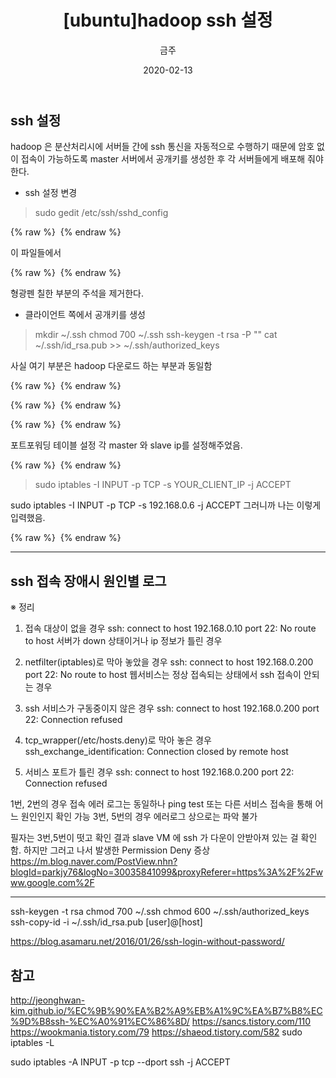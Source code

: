 ﻿---
title : "[ubuntu]hadoop ssh 설정"
author : "금주"
#categories : - Project
date: "2020-02-13"
---
## ssh 설정

hadoop 은 분산처리시에 서버들 간에 ssh 통신을 자동적으로 수행하기 때문에 암호 없이 접속이 가능하도록 master 서버에서 공개키를 생성한 후 각 서버들에게 배포해 줘야 한다.

* ssh 설정 변경

> sudo gedit /etc/ssh/sshd_config


{% raw %} <img src="https://bcloved.github.io/assets/images/hadoop2/1.PNG" alt=""> {% endraw %}

이 파일들에서


{% raw %} <img src="https://bcloved.github.io/assets/images/hadoop2/2.PNG" alt=""> {% endraw %}


형광펜 칠한 부분의 주석을 제거한다.

* 클라이언트 쪽에서 공개키를 생성

> mkdir ~/.ssh
> chmod 700 ~/.ssh
> ssh-keygen -t rsa -P ""
>  cat ~/.ssh/id_rsa.pub >> ~/.ssh/authorized_keys


사실 여기 부분은 hadoop 다운로드 하는 부분과 동일함

{% raw %} <img src="https://bcloved.github.io/assets/images/hadoop2/3.PNG" alt=""> {% endraw %}

{% raw %} <img src="https://bcloved.github.io/assets/images/hadoop2/4.PNG" alt=""> {% endraw %}

{% raw %} <img src="https://bcloved.github.io/assets/images/hadoop2/5.PNG" alt=""> {% endraw %}


포트포워딩 테이블 설정 각 master 와 slave ip를 설정해주었음.

{% raw %} <img src="https://bcloved.github.io/assets/images/hadoop2/6.PNG" alt=""> {% endraw %}

> sudo iptables -I INPUT -p TCP -s YOUR_CLIENT_IP -j ACCEPT

 sudo iptables -I INPUT -p TCP -s 192.168.0.6 -j ACCEPT
그러니까 나는 이렇게 입력했음.

{% raw %} <img src="https://bcloved.github.io/assets/images/hadoop2/7.PNG" alt=""> {% endraw %}



---
## ssh 접속 장애시 원인별 로그

※ 정리

1. 접속 대상이 없을 경우
ssh: connect to host 192.168.0.10 port 22: No route to host
서버가 down 상태이거나 ip 정보가 틀린 경우

2. netfilter(iptables)로 막아 놓았을 경우
ssh: connect to host 192.168.0.200 port 22: No route to host
웹서비스는 정상 접속되는 상태에서 ssh 접속이 안되는 경우

3. ssh 서비스가 구동중이지 않은 경우
ssh: connect to host 192.168.0.200 port 22: Connection refused

4. tcp_wrapper(/etc/hosts.deny)로 막아 놓은 경우
ssh_exchange_identification: Connection closed by remote host

5. 서비스 포트가 틀린 경우
ssh: connect to host 192.168.0.200 port 22: Connection refused

1번, 2번의 경우 접속 에러 로그는 동일하나 ping test 또는 다른 서비스 접속을 통해 어느 원인인지 확인 가능
3번, 5번의 경우 에러로그 상으로는 파악 불가


필자는 3번,5번이 떳고 확인 결과 slave VM 에 ssh 가 다운이 안받아져 있는 걸 확인함.
하지만 그러고 나서 발생한 Permission Deny 증상
<https://m.blog.naver.com/PostView.nhn?blogId=parkjy76&logNo=30035841099&proxyReferer=https%3A%2F%2Fwww.google.com%2F>

---

ssh-keygen -t rsa
chmod 700 ~/.ssh
chmod 600 ~/.ssh/authorized_keys
ssh-copy-id -i ~/.ssh/id_rsa.pub [user]@[host]



<https://blog.asamaru.net/2016/01/26/ssh-login-without-password/>



참고
----

<http://jeonghwan-kim.github.io/%EC%9B%90%EA%B2%A9%EB%A1%9C%EA%B7%B8%EC%9D%B8ssh-%EC%A0%91%EC%86%8D/>
<https://sancs.tistory.com/110>
<https://wookmania.tistory.com/79>
<https://shaeod.tistory.com/582>
sudo iptables -L

sudo iptables -A INPUT -p tcp --dport ssh -j ACCEPT
